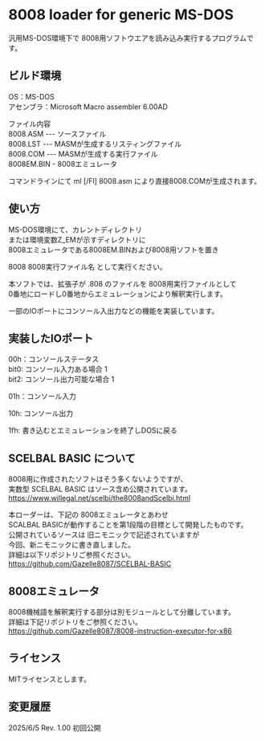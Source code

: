 # 8008 loader for generic MS-DOS

汎用MS-DOS環境下で 8008用ソフトウエアを読み込み実行するプログラムです。  

## ビルド環境

OS：MS-DOS  
アセンブラ：Microsoft Macro assembler 6.00AD  

ファイル内容  
8008.ASM --- ソースファイル  
8008.LST --- MASMが生成するリスティングファイル  
8008.COM --- MASMが生成する実行ファイル  
8008EM.BIN - 8008エミュレータ

コマンドラインにて ml [/Fl] 8008.asm
により直接8008.COMが生成されます。

## 使い方

MS-DOS環境にて、カレントディレクトリ  
または環境変数Z_EMが示すディレクトリに  
8008エミュレータである8008EM.BINおよび8008用ソフトを置き  

8008  8008実行ファイル名  として実行ください。  

本ソフトでは、拡張子が .808 のファイルを 8008用実行ファイルとして  
0番地にロードし0番地からエミュレーションにより解釈実行します。  

一部のIOポートにコンソール入出力などの機能を実装しています。  

## 実装したIOポート

00h：コンソールステータス  
bit0: コンソール入力ある場合 1  
bit2: コンソール出力可能な場合 1  

01h：コンソール入力  

10h: コンソール出力  

1fh: 書き込むとエミュレーションを終了しDOSに戻る  

## SCELBAL BASIC について

8008用に作成されたソフトはそう多くないようですが、  
実数型 SCELBAL BASIC はソース含め公開されています。  
https://www.willegal.net/scelbi/the8008andScelbi.html  

本ローダーは、下記の 8008エミュレータとあわせ  
SCALBAL BASICが動作することを第1段階の目標として開発したものです。  
公開されているソースは 旧ニモニックで記述されていますが  
今回、新ニモニックに書き直しました。  
詳細は以下リポジトリご参照ください。  
https://github.com/Gazelle8087/SCELBAL-BASIC

## 8008エミュレータ

8008機械語を解釈実行する部分は別モジュールとして分離しています。  
詳細は下記リポジトリをご参照ください。  
https://github.com/Gazelle8087/8008-instruction-executor-for-x86

## ライセンス

MITライセンスとします。

## 変更履歴
2025/6/5 Rev. 1.00	初回公開

